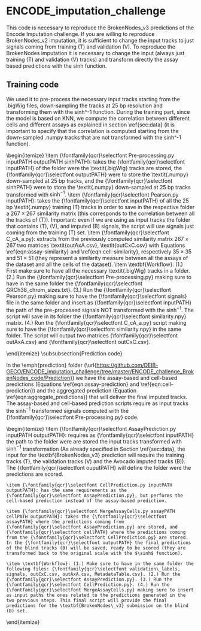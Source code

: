 # ENCODE_imputation_challenge

This code is necessary to reproduce the BrokenNodes_v3 predictions of the Encode Imputation challenge.
If you are willing to reproduce BrokenNodes_v2 imputation, it is sufficient to change the input tracks to just signals coming from training (T) and validation (V).
To reproduce the BrokenNodes imputation it is necessary to change the input (always just training (T) and validation (V) tracks) and transform directly the assay based predictions with the sinh function.

## Training code
We used it to pre-process the necessary input tracks starting from the .bigWig files, down-sampling the tracks at 25 bp resolution and transforming them with the sinh^-1 function.
During the training part, since the model is based on KNN, we compute the correlation between different cells and different assays as explained in section \ref{sec:data} (it is important to specify that the correlation is computed starting from the down-sampled .numpy tracks that are not transformed with the sinh^-1 function).

\begin{itemize}
    \item {\fontfamily{qcr}\selectfont Pre-processing.py inputPATH outputPATH sinhPATH}: takes the {\fontfamily{qcr}\selectfont inputPATH} of the folder were the \textit{.bigWig} tracks are stored, the {\fontfamily{qcr}\selectfont outputPATH} were to store the \textit{.numpy} down-sampled at 25 bp tracks, and the {\fontfamily{qcr}\selectfont sinhPATH} were to store the \textit{.numpy} down-sampled at 25 bp tracks transformed with $\sinh^{-1}$.
    \item {\fontfamily{qcr}\selectfont Pearson.py inputPATH}: takes the {\fontfamily{qcr}\selectfont inputPATH} of all the 25 bp \textit{.numpy} training (T) tracks in order to save in the respective folder a $267\times267$ similarity matrix (this corresponds to the correlation between all the tracks of (T)). Important: even if we are using as input tracks the folder that contains (T), (V), and imputed (B) signals, the script will use signals just coming from the training (T) set.
    \item {\fontfamily{qcr}\selectfont C\_cA\_a.py}: extracts from the previously computed similarity matrix $267\times267$ two matrices \textit{outAxA.csv}, \textit{outCxC.csv} with Equations \ref{eqn:assay-similarity} and \ref{eqn:cell-similarity}, respectively $35\times35$ and $51\times51$ (they represent a similarity measure between all the assays of the dataset and all the cells of the dataset).
    \item \textbf{Workflow}: (1.) First make sure to have all the necessary \textit{.bigWig} tracks in a folder. (2.) Run the {\fontfamily{qcr}\selectfont Pre-processing.py} making sure to have in the same folder the {\fontfamily{qcr}\selectfont GRCh38\_chrom\_sizes.txt}. (3.) Run the {\fontfamily{qcr}\selectfont Pearson.py} making sure to have the {\fontfamily{qcr}\selectfont signals} file in the same folder and insert as {\fontfamily{qcr}\selectfont inputPATH} the path of the pre-processed signals NOT transformed with the $\sinh^{-1}$. The script will save in its folder the {\fontfamily{qcr}\selectfont similarity.npy} matrix. (4.) Run the
    {\fontfamily{qcr}\selectfont C\_cA\_a.py} script making sure to have the {\fontfamily{qcr}\selectfont similarity.npy} in the same folder. The script will output two matrices {\fontfamily{qcr}\selectfont outAxA.csv} and  {\fontfamily{qcr}\selectfont outCxC.csv}.

    
\end{itemize}
\subsubsection{Prediction code}

In the \emph{prediction} folder (\url{https://github.com/DEIB-GECO/ENCODE_imputation_challenge/tree/master/ENCODE_challenge_BrokenNodes_code/Prediction}) we have the assay-based and cell-based predictions (Equations \ref{eqn:assay-prediction} and \ref{eqn:cell-prediction}) and the aggregated prediction (Equation \ref{eqn:aggregate_predictions}) that will deliver the final imputed tracks. The assay-based and cell-based prediction scripts require as input tracks the $\sinh^{-1}$ transformed signals computed with the {\fontfamily{qcr}\selectfont Pre-processing.py} code.

\begin{itemize}
    \item {\fontfamily{qcr}\selectfont AssayPrediction.py inputPATH outputPATH}: requires as {\fontfamily{qcr}\selectfont inputPATH} the path to the folder were are stored the input tracks transformed with $\sinh^{-1}$ transformation (As already specified in Section \ref{sec:data}, the input for the \textbf{BrokenNodes\_v3} prediction will require the training tracks (T), the validation tracks (V) and the Avocado imputed tracks (B)). The {\fontfamily{qcr}\selectfont ouputPATH} will define the folder were the predictions are scored.
    
    \item {\fontfamily{qcr}\selectfont CellPrediction.py inputPATH outputPATH}: has the same requirements as the {\fontfamily{qcr}\selectfont AssayPrediction.py}, but performs the cell-based prediction instead of the assay-based prediction.
    
    \item {\fontfamily{qcr}\selectfont MergeAssayCells.py assayPATH cellPATH outputPATH}: takes the {\fontfamily{qcr}\selectfont assayPATH} where the predictions coming from {\fontfamily{qcr}\selectfont AssayPrediction.py} are stored, and {\fontfamily{qcr}\selectfont cellPATH} where the predictions coming from the {\fontfamily{qcr}\selectfont CellPrediction.py} are stored. In the {\fontfamily{qcr}\selectfont outputPATH} the final predictions of the blind tracks (B) will be saved, ready to be scored (they are transformed back to the original scale with the $\sinh$ function).
    
    \item \textbf{Workflow}: (1.) Make sure to have in the same folder the following files: {\fontfamily{qcr}\selectfont validation\_labels, signals, outCxC.csv, outAxA.csv, MetadataTable.csv}. (2.) Run the {\fontfamily{qcr}\selectfont AssayPrediction.py}. (3.) Run the {\fontfamily{qcr}\selectfont CellPrediction.py}. (4.) Run the {\fontfamily{qcr}\selectfont MergeAssayCells.py} making sure to insert as input paths the ones related to the predictions generated in the two previous steps. This final script will provide the final predictions for the \textbf{BrokenNodes\_v3} submission on the blind (B) set.
    
\end{itemize}
